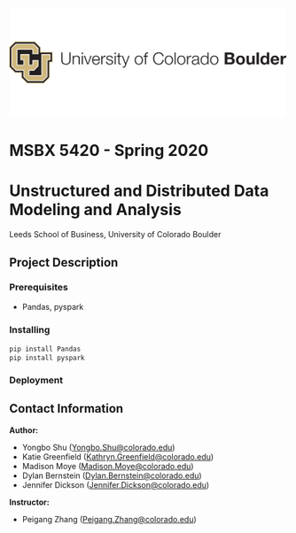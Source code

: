 <p align="left">
  <img width="500" height="200" src="https://github.com/MSBX5420/Team-Torreys-Peak/blob/master/design%20doc/images/Boulder%20one%20line%20copy.jpg">
</p>

# MSBX 5420 - Spring 2020
# Unstructured and Distributed Data Modeling and Analysis

Leeds School of Business, University of Colorado Boulder


## Project Description

### Prerequisites
- Pandas, pyspark

### Installing
```console
pip install Pandas
pip install pyspark
```

### Deployment

## Contact Information

**Author:**  
- Yongbo Shu (Yongbo.Shu@colorado.edu)
- Katie Greenfield (Kathryn.Greenfield@colorado.edu)
- Madison Moye (Madison.Moye@colorado.edu)
- Dylan Bernstein (Dylan.Bernstein@colorado.edu)
- Jennifer Dickson (Jennifer.Dickson@colorado.edu)  

**Instructor:**
- Peigang Zhang (Peigang.Zhang@colorado.edu)
